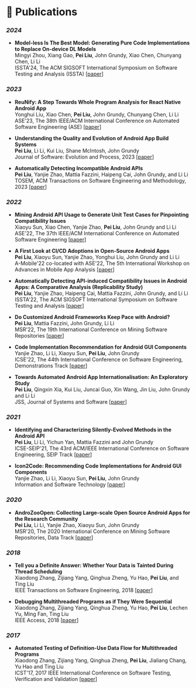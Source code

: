 # 📝 Publications 

### *2024*
- **Model-less Is The Best Model: Generating Pure Code Implementations to Replace On-device DL Models** \
Mingyi Zhou, Xiang Gao, **Pei Liu**, John Grundy, Xiao Chen, Chunyang Chen, Li Li \
ISSTA'24, The ACM SIGSOFT International Symposium on Software Testing and Analysis (ISSTA)
[[paper](http://gspeiliu.github.io/files/zhou2024model.pdf)]


### *2023*

- **ReuNify: A Step Towards Whole Program Analysis for React Native Android App** \
Yonghui Liu, Xiao Chen, **Pei Liu**, John Grundy, Chunyang Chen, Li Li \
ASE'23, The 38th IEEE/ACM International Conference on Automated Software Engineering (ASE)
[[paper](http://gspeiliu.github.io/files/liu2023reunify.pdf)]

- **Understanding the Quality and Evolution of Android App Build Systems** \
**Pei Liu**, Li Li, Kui Liu, Shane McIntosh, John Grundy \
Journal of Software: Evolution and Process, 2023
[[paper](http://gspeiliu.github.io/files/liu2023understanding.pdf)]

- **Automatically Detecting Incompatible Android APIs** \
**Pei Liu**, Yanjie Zhao, Mattia Fazzini, Haipeng Cai, John Grundy, and Li Li \
TOSEM, ACM Transactions on Software Engineering and Methodology, 2023
[[paper](http://gspeiliu.github.io/files/liu2023automatically.pdf)]



### *2022*

- **Mining Android API Usage to Generate Unit Test Cases for Pinpointing Compatibility Issues** \
Xiaoyu Sun, Xiao Chen, Yanjie Zhao, **Pei Liu**, John Grundy and Li Li \
ASE'22, The 37th IEEE/ACM International Conference on Automated Software Engineering
[[paper](http://gspeiliu.github.io/files/sun2022mining.pdf)]

- **A First Look at CI/CD Adoptions in Open-Source Android Apps** \
**Pei Liu**, Xiaoyu Sun, Yanjie Zhao, Yonghui Liu, John Grundy and Li Li \
A-Mobile'22 co-located with ASE'22, The 5th International Workshop on Advances in Mobile App Analysis
[[paper](http://gspeiliu.github.io/files/liu2022first.pdf)]


- **Automatically Detecting API-induced Compatibility Issues in Android Apps: A Comparative Analysis (Replicability Study)** \
**Pei Liu**, Yanjie Zhao, Haipeng Cai, Mattia Fazzini, John Grundy, and Li Li \
ISSTA'22, The ACM SIGSOFT International Symposium on Software Testing and Analysis
[[paper](http://gspeiliu.github.io/files/liu2022automatically.pdf)]

- **Do Customized Android Frameworks Keep Pace with Android?** \
**Pei Liu**, Mattia Fazzini, John Grundy, Li Li \
MSR'22, The 19th International Conference on Mining Software Repositories
[[paper](http://gspeiliu.github.io/files/liu2022customized.pdf)]

- **Code Implementation Recommendation for Android GUI Components** \
Yanjie Zhao, Li Li, Xiaoyu Sun, **Pei Liu**, John Grundy \
ICSE'22, The 44th International Conference on Software Engineering, Demonstrations Track
[[paper](http://gspeiliu.github.io/files/zhao2022code.pdf)]

- **Towards Automated Android App Internationalisation: An Exploratory Study** \
**Pei Liu**, Qingxin Xia, Kui Liu, Juncai Guo, Xin Wang, Jin Liu, John Grundy and Li Li \
JSS, Journal of Systems and Software
[[paper](http://gspeiliu.github.io/files/liu2022towards.pdf)]


### *2021*
- **Identifying and Characterizing Silently-Evolved Methods in the Android API** \
**Pei Liu**, Li Li, Yichun Yan, Mattia Fazzini and John Grundy \
ICSE-SEIP'21, The 43rd ACM/IEEE International Conference on Software Engineering, SEIP Track
[[paper](http://gspeiliu.github.io/files/liu2021identifying.pdf)]

- **Icon2Code: Recommending Code Implementations for Android GUI Components** \
Yanjie Zhao, Li Li, Xiaoyu Sun, **Pei Liu**, John Grundy \
Information and Software Technology
[[paper](http://gspeiliu.github.io/files/zhao2021icon2code.pdf)]



### *2020*
- **AndroZooOpen: Collecting Large-scale Open Source Android Apps for the Research Community** \
**Pei Liu**, Li Li, Yanjie Zhao, Xiaoyu Sun, John Grundy \
MSR'20, The 2020 International Conference on Mining Software Repositories, Data Track
[[paper](http://gspeiliu.github.io/files/liu2020androzooopen.pdf)]


### *2018*
- **Tell you a Definite Answer: Whether Your Data is Tainted During Thread Scheduling** \
Xiaodong Zhang, Zijiang Yang, Qinghua Zheng, Yu Hao, **Pei Liu**, and Ting Liu \
IEEE Transactions on Software Engineering, 2018
[[paper](http://gspeiliu.github.io/files/zhang2018tell.pdf)]

- **Debugging Multithreaded Programs as if They Were Sequential** \
Xiaodong Zhang, Zijiang Yang, Qinghua Zheng, Yu Hao, **Pei Liu**, Lechen Yu, Ming Fan, Ting Liu \
IEEE Access, 2018
[[paper](http://gspeiliu.github.io/files/zhang2018debugging.pdf)]



### *2017*

- **Automated Testing of Definition-Use Data Flow for Multithreaded Programs** \
Xiaodong Zhang, Zijiang Yang, Qinghua Zheng, **Pei Liu**, Jialiang Chang, Yu Hao and Ting Liu \
ICST'17, 2017 IEEE  International Conference on Software Testing, Verification and Validation
[[paper](http://gspeiliu.github.io/files/zhang2017automated.pdf)]

